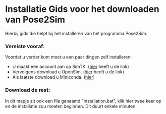 # Installatie Gids voor het downloaden van Pose2Sim

Hierbij gids die helpt bij het installeren van het programma Pose2Sim.

### Vereiste vooraf:
Voordat u verder kunt moet u een paar dingen zelf installeren:
- U maakt een account aan op SimTK. ([hier](https://simtk.org/account/register.php) heeft u de link)
- Vervolgens download u OpenSim. ([hier](https://simtk.org/frs/download_confirm.php/file/6813/OpenSim-4.5-win64.exe?group_id=91) heeft u de link)
- Als laatste download u Miniconda. ([hier](https://docs.anaconda.com/free/miniconda/miniconda-install/))

### Download de rest:
In dit mapje zit ook een file genaamd "installation.bat", klik hier twee keer op en de installatie zou moeten beginnen. Dit duurt enkele minuten.